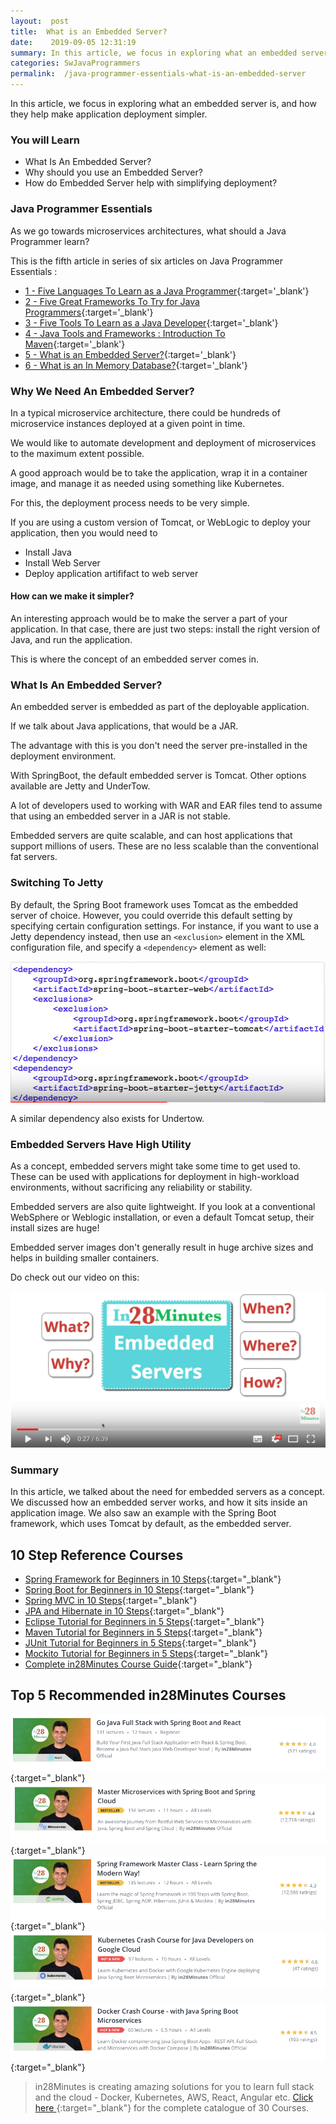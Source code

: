 ```yaml
---
layout:  post
title:  What is an Embedded Server?
date:    2019-09-05 12:31:19
summary: In this article, we focus in exploring what an embedded server is, and how they help make application deployment simpler.
categories: SwJavaProgrammers
permalink:  /java-programmer-essentials-what-is-an-embedded-server
---
```


In this article, we focus in exploring what an embedded server is, and how they help make application deployment simpler.

### You will Learn
- What Is An Embedded Server?
- Why should you use an Embedded Server?
- How do Embedded Server help with simplifying deployment?


### Java Programmer Essentials

As we go towards microservices architectures, what should a Java Programmer learn? 

This is the fifth article in series of six articles on Java Programmer Essentials :
- [1 - Five Languages To Learn as a Java Programmer](/five-great-languages-to-learn-as-a-java-programmer){:target='_blank'}
- [2 - Five Great Frameworks To Try for Java Programmers](/five-frameworks-for-java-programmers){:target='_blank'}
- [3 - Five Tools To Learn as a Java Developer](/five-tools-to-learn-for-java-programmers){:target='_blank'}
- [4 - Java Tools and Frameworks : Introduction To Maven](/java-tools-and-frameworks-introduction-to-maven){:target='_blank'}
- [5 - What is an Embedded Server?](/java-programmer-essentials-what-is-an-embedded-server){:target='_blank'}
- [6 - What is an In Memory Database?](/java-programmer-essentials-what-is-an-in-memory-database){:target='_blank'}



### Why We Need An Embedded Server?

In a typical microservice architecture, there could be hundreds of microservice instances deployed at a given point in time. 

We would like to automate development and deployment of microservices to the maximum extent possible. 

A good approach would be to take the application, wrap it in a container image, and manage it as needed using something like Kubernetes.

For this, the deployment process needs to be very simple.

If you are using a custom version of Tomcat, or WebLogic to deploy your application, then you would need to 
- Install Java 
- Install Web Server
- Deploy application artififact to web server

#### How can we make it simpler? 

An interesting approach would be to make the server a part of your application. In that case, there are just two steps: install the right version of Java, and run the application. 

This is where the concept of an embedded server comes in.

### What Is An Embedded Server?

An embedded server is embedded as part of the deployable application. 

If we talk about Java applications, that would be a JAR. 

The advantage with this is you don't need the server pre-installed in the deployment environment. 

With SpringBoot, the default embedded server is Tomcat. Other options available are Jetty and UnderTow. 

A lot of developers used to working with WAR and EAR files tend to assume that using an embedded server in a JAR is not stable. 

Embedded servers are quite scalable, and can host applications that support millions of users. These are no less scalable than the conventional fat servers.

### Switching To Jetty

By default, the Spring Boot framework uses Tomcat as the embedded server of choice. However, you could override this default setting by specifying certain configuration settings. For instance, if you want to use a Jetty dependency instead, then use an ```<exclusion>``` element in the XML configuration file, and specify a ```<dependency>``` element as well: 

![image info](/images/Capture-036-02.png)

A similar dependency also exists for Undertow.

### Embedded Servers Have High Utility

As a concept, embedded servers might take some time to get used to. These can be used with applications for deployment in high-workload environments, without sacrificing any reliability or stability.

Embedded servers are also quite lightweight. If you look at a conventional WebSphere or Weblogic installation, or even a default Tomcat setup, their install sizes are huge! 

Embedded server images don't generally result in huge archive sizes and helps in building smaller containers.

Do check out our video on this:

[![image info](/images/Capture-036-01.png)](https://www.youtube.com/watch?v=BUP8-YJ-smI)

### Summary

In this article, we talked about the need for embedded servers as a concept. We discussed how an embedded server works, and how it sits inside an application image. We also saw an example with the Spring Boot framework, which uses Tomcat by default, as the embedded server. 

## 10 Step Reference Courses

- [Spring Framework for Beginners in 10 Steps](https://courses.in28minutes.com/p/spring-framework-for-beginners){:target="_blank"}
- [Spring Boot for Beginners in 10 Steps](https://courses.in28minutes.com/p/spring-boot-for-beginners-in-10-steps){:target="_blank"}
- [Spring MVC in 10 Steps](https://www.youtube.com/watch?v=BjNhGaZDr0Y){:target="_blank"}
- [JPA and Hibernate in 10 Steps](https://courses.in28minutes.com/p/jpa-and-hibernate-tutorial-for-beginners-with-spring-boot){:target="_blank"}
- [Eclipse Tutorial for Beginners in 5 Steps](https://courses.in28minutes.com/p/eclipse-tutorial-for-beginners){:target="_blank"}
- [Maven Tutorial for Beginners in 5 Steps](https://courses.in28minutes.com/p/maven-tutorial-for-beginners-in-5-steps){:target="_blank"}
- [JUnit Tutorial for Beginners in 5 Steps](https://courses.in28minutes.com/p/junit-tutorial-for-beginners){:target="_blank"}
- [Mockito Tutorial for Beginners in 5 Steps](https://courses.in28minutes.com/p/mockito-for-beginner-in-5-steps){:target="_blank"}
- [Complete in28Minutes Course Guide](https://courses.in28minutes.com/p/in28minutes-course-guide){:target="_blank"}

## Top 5 Recommended in28Minutes Courses
[![Image](/images/Course-Go-Full-Stack-With-Spring-Boot-and-React.png "Go Full Stack with Spring Boot and React")](https://www.udemy.com/course/full-stack-application-with-spring-boot-and-react/?couponCode=NOVEMBER-2019){:target="_blank"}
[![Image](/images/Course-Master-Microservices-with-Spring-Boot-and-Spring-Cloud.png "Master Microservices with Spring Boot and Spring Cloud")](https://www.udemy.com/course/microservices-with-spring-boot-and-spring-cloud/?couponCode=NOVEMBER-2019){:target="_blank"}
[![Image](/images/Course-Spring-Framework-Master-Class---Beginner-to-Expert.png "Spring Master Class - Beginner to Expert")](https://www.udemy.com/course/spring-tutorial-for-beginners/?couponCode=NOVEMBER-2019){:target="_blank"}
[![Image](/images/Course-KubernetesCrashCourse.png "Kubernetes Crash Course for Java Spring Boot Developers")](https://www.udemy.com/course/kubernetes-crash-course-for-java-developers/?couponCode=NOVEMBER-2019){:target="_blank"}
[![Image](/images/Course-DockerCrashCourseForJavaSpringBootDevelopers.png "Docker Crash Course for Java Spring Boot Developers")](https://www.udemy.com/course/docker-course-with-java-and-spring-boot-for-beginners/?couponCode=NOVEMBER-2019){:target="_blank"}

> in28Minutes is creating amazing solutions for you to learn full stack and the cloud - Docker, Kubernetes, AWS, React, Angular etc. [Click here ](https://github.com/in28minutes/learn#aws-and-cloud-courses){:target="_blank"} for the complete catalogue of 30 Courses.


